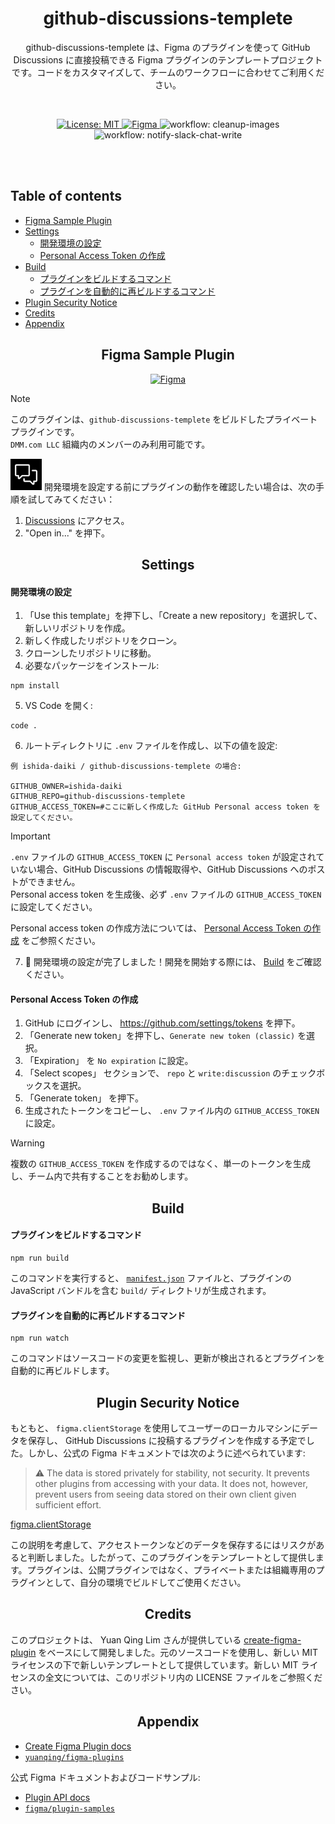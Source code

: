 <div align="center">
  <h1>github-discussions-templete</h1>
  <p>
    github-discussions-templete は、Figma のプラグインを使って GitHub Discussions に直接投稿できる Figma プラグインのテンプレートプロジェクトです。コードをカスタマイズして、チームのワークフローに合わせてご利用ください。
  </p>
  <br>
  <p>
    <a href="https://opensource.org/licenses/MIT">
      <img src="https://img.shields.io/badge/License-MIT-orange.svg" alt="License: MIT" />
    </a>
    <a href="https://www.figma.com/developers">
      <img src="https://img.shields.io/badge/Figma-Developers-8A2BE2?logo=figma&logoColor=white" alt="Figma" />
    </a>
    <img src="https://github.com/ishida-daiki/github-discussions-templete/actions/workflows/cleanup-images.yml/badge.svg" alt="workflow: cleanup-images" />
    <img src="https://github.com/ishida-daiki/github-discussions-templete/actions/workflows/notify-slack-chat-write.yml/badge.svg" alt="workflow: notify-slack-chat-write" />
  </p>
  <br>
  <br>
</div>

## Table of contents

- [Figma Sample Plugin](#figma-sample-plugin)
- [Settings](#settings)
  - [開発環境の設定](#開発環境の設定)
  - [Personal Access Token の作成](#Personal-Access-Token-の作成)
- [Build](#build)
  - [プラグインをビルドするコマンド](#プラグインをビルドするコマンド)
  - [プラグインを自動的に再ビルドするコマンド](#プラグインを自動的に再ビルドするコマンド)
- [Plugin Security Notice](#Plugin-Security-Notice)
- [Credits](#credits)
- [Appendix](#Appendix)


<div align="center">
  <h2>Figma Sample Plugin</h2>

  [![Figma](https://img.shields.io/badge/Figma-private--organization--plugins-0d99ff?logo=figma&logoColor=white)](https://help.figma.com/hc/en-us/articles/4404228629655-Create-private-organization-plugins)
</div>
 
> [!NOTE]
> このプラグインは、<code>github-discussions-templete</code> をビルドしたプライベートプラグインです。<br />
> <code>DMM.com LLC</code> 組織内のメンバーのみ利用可能です。

<img src="https://github.com/ishida-daiki/github-discussions-templete/blob/main/_resources/Icon.png" width="50px"> 
開発環境を設定する前にプラグインの動作を確認したい場合は、次の手順を試してみてください：

1. [Discussions](https://www.figma.com/community/plugin/1402940367964187567/github-discussions-sample) にアクセス。
2. "Open in..." を押下。

<h2 align="center">Settings</h2>

#### 開発環境の設定

1. 「Use this template」を押下し、「Create a new repository」を選択して、新しいリポジトリを作成。
2. 新しく作成したリポジトリをクローン。
3. クローンしたリポジトリに移動。
4. 必要なパッケージをインストール:

```cli
npm install
```

5. VS Code を開く:

```cli
code .
```

6. ルートディレクトリに `.env` ファイルを作成し、以下の値を設定:

```.env
例 ishida-daiki / github-discussions-templete の場合:

GITHUB_OWNER=ishida-daiki
GITHUB_REPO=github-discussions-templete
GITHUB_ACCESS_TOKEN=#ここに新しく作成した GitHub Personal access token を設定してください。
```

> [!IMPORTANT]
> `.env` ファイルの `GITHUB_ACCESS_TOKEN` に `Personal access token` が設定されていない場合、GitHub Discussions の情報取得や、GitHub Discussions へのポストができません。<br />
> Personal access token を生成後、必ず `.env` ファイルの `GITHUB_ACCESS_TOKEN` に設定してください。
>
> Personal access token の作成方法については、 [Personal Access Token の作成](#Personal-Access-Token-の作成) をご参照ください。

7. 🎉 開発環境の設定が完了しました！開発を開始する際には、 [Build](#build) をご確認ください。

#### Personal Access Token の作成

1. GitHub にログインし、 https://github.com/settings/tokens を押下。
2. 「Generate new token」を押下し、`Generate new token (classic)` を選択。
3. 「Expiration」 を `No expiration` に設定。
4. 「Select scopes」 セクションで、 `repo` と `write:discussion` のチェックボックスを選択。
5. 「Generate token」 を押下。
6. 生成されたトークンをコピーし、 `.env` ファイル内の `GITHUB_ACCESS_TOKEN` に設定。
> [!WARNING]
> 複数の `GITHUB_ACCESS_TOKEN` を作成するのではなく、単一のトークンを生成し、チーム内で共有することをお勧めします。


<h2 align="center">Build</h2>

#### プラグインをビルドするコマンド

```cli
npm run build
```

このコマンドを実行すると、 [`manifest.json`](https://figma.com/plugin-docs/manifest/) ファイルと、プラグインの JavaScript バンドルを含む `build/` ディレクトリが生成されます。

#### プラグインを自動的に再ビルドするコマンド

```cli
npm run watch
```

このコマンドはソースコードの変更を監視し、更新が検出されるとプラグインを自動的に再ビルドします。


<h2 align="center">Plugin Security Notice</h2>

もともと、 `figma.clientStorage` を使用してユーザーのローカルマシンにデータを保存し、 GitHub Discussions に投稿するプラグインを作成する予定でした。しかし、公式の Figma ドキュメントでは次のように述べられています:

> ⚠ The data is stored privately for stability, not security. It prevents other plugins from accessing with your data. It does not, however, prevent users from seeing data stored on their own client given sufficient effort.

[figma.clientStorage](https://www.figma.com/plugin-docs/api/figma-clientStorage/#:~:text=%E2%9A%A0%20The%20data%20is%20stored%20privately%20for%20stability%2C%20not%20security.%20It%20prevents%20other%20plugins%20from%20accessing%20with%20your%20data.%20It%20does%20not%2C%20however%2C%20prevent%20users%20from%20seeing%20data%20stored%20on%20their%20own%20client%20given%20sufficient%20effort.)

この説明を考慮して、アクセストークンなどのデータを保存するにはリスクがあると判断しました。したがって、このプラグインをテンプレートとして提供します。プラグインは、公開プラグインではなく、プライベートまたは組織専用のプラグインとして、自分の環境でビルドしてご使用ください。


<h2 align="center">Credits</h2>

このプロジェクトは、 Yuan Qing Lim さんが提供している [create-figma-plugin](https://github.com/yuanqing/create-figma-plugin) をベースにして開発しました。元のソースコードを使用し、新しい MIT ライセンスの下で新しいテンプレートとして提供しています。新しい MIT ライセンスの全文については、このリポジトリ内の LICENSE ファイルをご参照ください。


<h2 align="center">Appendix</h2>

- [Create Figma Plugin docs](https://yuanqing.github.io/create-figma-plugin/)
- [`yuanqing/figma-plugins`](https://github.com/yuanqing/figma-plugins#readme)

公式 Figma ドキュメントおよびコードサンプル:

- [Plugin API docs](https://figma.com/plugin-docs/)
- [`figma/plugin-samples`](https://github.com/figma/plugin-samples#readme)
